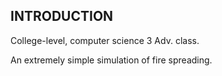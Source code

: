 INTRODUCTION
------------

College-level, computer science 3 Adv. class.

An extremely simple simulation of fire spreading.